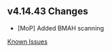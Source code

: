 ## v4.14.43 Changes

* [MoP] Added BMAH scanning

[Known Issues](https://support.tradeskillmaster.com/en_US/known_issues)
